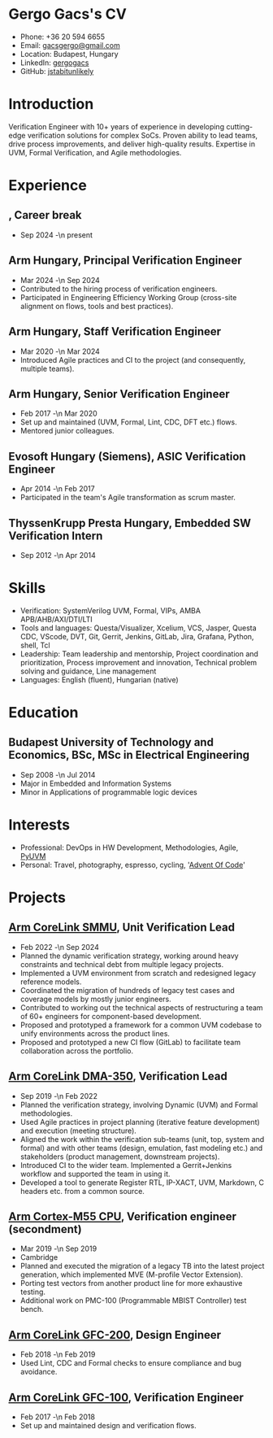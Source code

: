 # Gergo Gacs's CV

- Phone: +36 20 594 6655
- Email: [gacsgergo@gmail.com](mailto:gacsgergo@gmail.com)
- Location: Budapest, Hungary
- LinkedIn: [gergogacs](https://linkedin.com/in/gergogacs)
- GitHub: [jstabitunlikely](https://github.com/jstabitunlikely)


# Introduction

Verification Engineer with 10+ years of experience in developing cutting-edge verification solutions for complex SoCs. Proven ability to lead teams, drive process improvements, and deliver high-quality results. Expertise in UVM, Formal Verification, and Agile methodologies.

# Experience

## , Career break

- Sep 2024 -\n present

## Arm Hungary, Principal Verification Engineer

- Mar 2024 -\n Sep 2024
- Contributed to the hiring process of verification engineers.
- Participated in Engineering Efficiency Working Group (cross-site alignment on flows, tools and best practices).

## Arm Hungary, Staff Verification Engineer

- Mar 2020 -\n Mar 2024
- Introduced Agile practices and CI to the project (and consequently, multiple teams).

## Arm Hungary, Senior Verification Engineer

- Feb 2017 -\n Mar 2020
- Set up and maintained (UVM, Formal, Lint, CDC, DFT etc.) flows.
- Mentored junior colleagues.

## Evosoft Hungary (Siemens), ASIC Verification Engineer

- Apr 2014 -\n Feb 2017
- Participated in the team's Agile transformation as scrum master.

## ThyssenKrupp Presta Hungary, Embedded SW Verification Intern

- Sep 2012 -\n Apr 2014

# Skills

- Verification: SystemVerilog UVM, Formal, VIPs, AMBA APB/AHB/AXI/DTI/LTI
- Tools and languages: Questa/Visualizer, Xcelium, VCS, Jasper, Questa CDC, VScode, DVT, Git, Gerrit, Jenkins, GitLab, Jira, Grafana, Python, shell, Tcl
- Leadership: Team leadership and mentorship, Project coordination and prioritization, Process improvement and innovation, Technical problem solving and guidance, Line management
- Languages: English (fluent), Hungarian (native)
# Education

## Budapest University of Technology and Economics, BSc, MSc in Electrical Engineering

- Sep 2008 -\n Jul 2014
- Major in Embedded and Information Systems
- Minor in Applications of programmable logic devices

# Interests

- Professional: DevOps in HW Development, Methodologies, Agile, [PyUVM](https://github.com/jstabitunlikely/apb5vip)
- Personal: Travel, photography, espresso, cycling, '[Advent Of Code](https://github.com/jstabitunlikely/adventofcode)'
# Projects

## [Arm CoreLink SMMU](https://www.arm.com/products/silicon-ip-system/system-controllers/mmu), Unit Verification Lead

- Feb 2022 -\n Sep 2024
- Planned the dynamic verification strategy, working around heavy constraints and technical debt from multiple legacy projects.
- Implemented a UVM environment from scratch and redesigned legacy reference models.
- Coordinated the migration of hundreds of legacy test cases and coverage models by mostly junior engineers.
- Contributed to working out the technical aspects of restructuring a team of 60+ engineers for component-based development.
- Proposed and prototyped a framework for a common UVM codebase to unify environments across the product lines.
- Proposed and prototyped a new CI flow (GitLab) to facilitate team collaboration across the portfolio.

## [Arm CoreLink DMA-350](https://developer.arm.com/Processors/CoreLink%20DMA-350), Verification Lead

- Sep 2019 -\n Feb 2022
- Planned the verification strategy, involving Dynamic (UVM) and Formal methodologies.
- Used Agile practices in project planning (iterative feature development) and execution (meeting structure).
- Aligned the work within the verification sub-teams (unit, top, system and formal) and with other teams (design, emulation, fast modeling etc.) and stakeholders (product management, downstream projects).
- Introduced CI to the wider team. Implemented a Gerrit+Jenkins workflow and supported the team in using it.
- Developed a tool to generate Register RTL, IP-XACT, UVM, Markdown, C headers etc. from a common source.

## [Arm Cortex-M55 CPU](https://developer.arm.com/processors/cortex-m55), Verification engineer (secondment)

- Mar 2019 -\n Sep 2019
- Cambridge
- Planned and executed the migration of a legacy TB into the latest project generation, which implemented MVE (M-profile Vector Extension).
- Porting test vectors from another product line for more exhaustive testing.
- Additional work on PMC-100 (Programmable MBIST Controller) test bench.

## [Arm CoreLink GFC-200](https://developer.arm.com/documentation/101484/0000/Overview/About-the-GFC-200), Design Engineer

- Feb 2018 -\n Feb 2019
- Used Lint, CDC and Formal checks to ensure compliance and bug avoidance.

## [Arm CoreLink GFC-100](https://developer.arm.com/documentation/101059/0000/introduction/about-gfc-100), Verification Engineer

- Feb 2017 -\n Feb 2018
- Set up and maintained design and verification flows.

